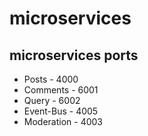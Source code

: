 # microservices

## microservices ports

- Posts - 4000
- Comments - 6001
- Query - 6002
- Event-Bus - 4005
- Moderation - 4003
